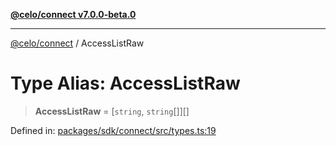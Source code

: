 [**@celo/connect v7.0.0-beta.0**](../README.md)

***

[@celo/connect](../globals.md) / AccessListRaw

# Type Alias: AccessListRaw

> **AccessListRaw** = \[`string`, `string`[]\][]

Defined in: [packages/sdk/connect/src/types.ts:19](https://github.com/celo-org/developer-tooling/blob/master/packages/sdk/connect/src/types.ts#L19)
